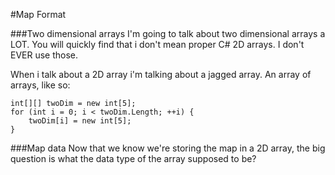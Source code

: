 #Map Format

###Two dimensional arrays
I'm going to talk about two dimensional arrays a LOT. You will quickly find that i don't mean proper C# 2D arrays. I don't EVER use those. 

When i talk about a 2D array i'm talking about a jagged array. An array of arrays, like so:

```
int[][] twoDim = new int[5];
for (int i = 0; i < twoDim.Length; ++i) {
    twoDim[i] = new int[5];
}
```

###Map data
Now that we know we're storing the map in a 2D array, the big question is what the data type of the array supposed to be?